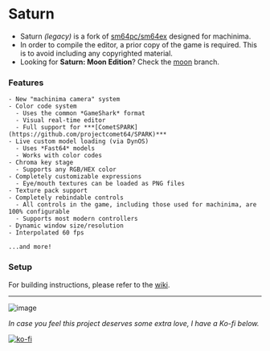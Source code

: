 # Saturn

- Saturn *(legacy)* is a fork of [sm64pc/sm64ex](https://github.com/sm64pc/sm64ex) designed for machinima.
- In order to compile the editor, a prior copy of the game is required. This is to avoid including any copyrighted material.
- Looking for **Saturn: Moon Edition**? Check the [moon](https://github.com/Llennpie/Saturn/tree/moon) branch.

### Features

```
- New "machinima camera" system
- Color code system
  - Uses the common *GameShark* format
  - Visual real-time editor
  - Full support for ***[CometSPARK](https://github.com/projectcomet64/SPARK)***
- Live custom model loading (via DynOS)
  - Uses *Fast64* models
  - Works with color codes
- Chroma key stage
  - Supports any RGB/HEX color
- Completely customizable expressions
  - Eye/mouth textures can be loaded as PNG files
- Texture pack support
- Completely rebindable controls
  - All controls in the game, including those used for machinima, are 100% configurable
  - Supports most modern controllers
- Dynamic window size/resolution
- Interpolated 60 fps
  
...and more!
```

### Setup

For building instructions, please refer to the [wiki](https://github.com/Llennpie/Saturn/wiki).

---

![image](https://user-images.githubusercontent.com/44985633/176593427-019dd59b-6b0a-4461-98ed-6707441d8fa6.png)

*In case you feel this project deserves some extra love, I have a Ko-fi below.*

[![ko-fi](https://ko-fi.com/img/githubbutton_sm.svg)](https://ko-fi.com/J3J05B5WR)
